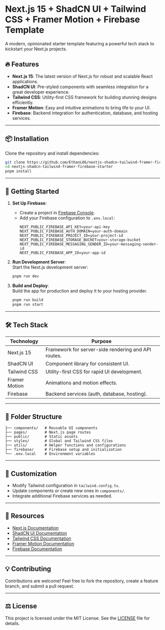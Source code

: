 # Next.js 15 + ShadCN UI + Tailwind CSS + Framer Motion + Firebase Template  

A modern, opinionated starter template featuring a powerful tech stack to kickstart your Next.js projects.

## 🔥 Features  

- **Next.js 15**: The latest version of Next.js for robust and scalable React applications.  
- **ShadCN UI**: Pre-styled components with seamless integration for a great developer experience.  
- **Tailwind CSS**: Utility-first CSS framework for building stunning designs efficiently.  
- **Framer Motion**: Easy and intuitive animations to bring life to your UI.  
- **Firebase**: Backend integration for authentication, database, and hosting services.  

---

## 📦 Installation  

Clone the repository and install dependencies:  

```bash  
git clone https://github.com/EthanL06/nextjs-shadcn-tailwind-framer-firebase-starter.git  
cd nextjs-shadcn-tailwind-framer-firebase-starter  
pnpm install  
```

---

## 🚀 Getting Started  

1. **Set Up Firebase**:  
   - Create a project in [Firebase Console](https://console.firebase.google.com/).  
   - Add your Firebase configuration to `.env.local`:
     ```env  
     NEXT_PUBLIC_FIREBASE_API_KEY=your-api-key  
     NEXT_PUBLIC_FIREBASE_AUTH_DOMAIN=your-auth-domain  
     NEXT_PUBLIC_FIREBASE_PROJECT_ID=your-project-id  
     NEXT_PUBLIC_FIREBASE_STORAGE_BUCKET=your-storage-bucket  
     NEXT_PUBLIC_FIREBASE_MESSAGING_SENDER_ID=your-messaging-sender-id  
     NEXT_PUBLIC_FIREBASE_APP_ID=your-app-id  
     ```

2. **Run Development Server**:  
   Start the Next.js development server:  

   ```bash  
   pnpm run dev  
   ```

3. **Build and Deploy**:  
   Build the app for production and deploy it to your hosting provider.  

   ```bash  
   pnpm run build  
   pnpm run start  
   ```

---

## 🛠 Tech Stack  

| Technology    | Purpose                              |  
|---------------|--------------------------------------|  
| Next.js 15    | Framework for server-side rendering and API routes. |  
| ShadCN UI     | Component library for consistent UI. |  
| Tailwind CSS  | Utility-first CSS for rapid UI development. |  
| Framer Motion | Animations and motion effects.       |  
| Firebase      | Backend services (auth, database, hosting). |  

---

## 🧩 Folder Structure  

```plaintext  
├── components/   # Reusable UI components  
├── pages/        # Next.js page routes  
├── public/       # Static assets  
├── styles/       # Global and Tailwind CSS files  
├── utils/        # Helper functions and configurations  
├── firebase/     # Firebase setup and initialization  
└── .env.local    # Environment variables  
```

---

## 🎨 Customization  

- Modify Tailwind configuration in `tailwind.config.ts`.  
- Update components or create new ones in `components/`.  
- Integrate additional Firebase services as needed.  

---

## 📖 Resources  

- [Next.js Documentation](https://nextjs.org/docs)  
- [ShadCN UI Documentation](https://shadcn.dev/)  
- [Tailwind CSS Documentation](https://tailwindcss.com/docs)  
- [Framer Motion Documentation](https://www.framer.com/motion/)  
- [Firebase Documentation](https://firebase.google.com/docs)  

---

## 💡 Contributing  

Contributions are welcome! Feel free to fork the repository, create a feature branch, and submit a pull request.  

---

## ⚖️ License  

This project is licensed under the MIT License. See the [LICENSE](LICENSE) file for details.  


